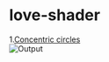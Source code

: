 # love-shader
 
1.[Concentric circles](shader/concentric-circles/)
</br>
  ![Output](https://github.com/pc810/love-shader/blob/main/gif/concentric-circles.gif)
